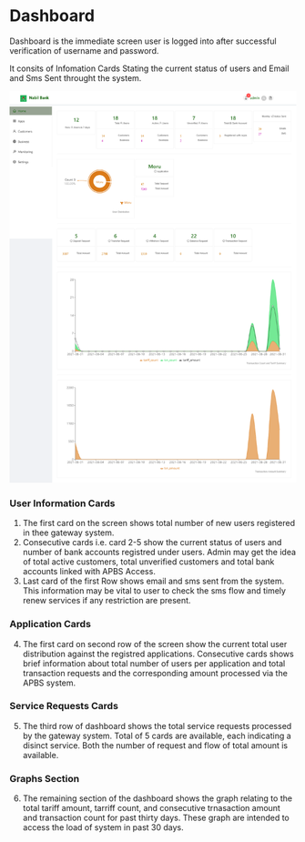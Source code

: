 # Dashboard

Dashboard is the immediate screen user is logged into after successful verification of username and password.

It consits of Infomation Cards Stating the current status of users and Email and Sms Sent throught the system.

![dashboard](images/dashboard.png)

### User Information Cards
1. The first card on the screen shows total number of new users registered in thee gateway system.
2. Consecutive cards i.e. card 2-5 show the current status of users and number of bank accounts registred under users. Admin may get the idea of total active customers, total unverified customers and total bank accounts linked with APBS Access.
3. Last card of the first Row shows email and sms sent from the system. This information may be vital to user to check the sms flow and timely renew services if any restriction are present.

### Application Cards
4. The first card on second row of the screen show the current total user distribution against the registred applications. Consecutive cards shows brief information about total number of users per application and total transaction requests and the corresponding amount processed via the APBS system.

### Service Requests Cards
5. The third row of dashboard shows the total service requests processed by the gateway system. Total of 5 cards are available, each indicating a disinct service. Both the number of request and flow of total amount is available.

### Graphs Section
6. The remaining section of the dashboard shows the graph relating to the total tariff amount, tarriff count, and consecutive trnasaction amount and transaction count for past thirty days. These graph are intended to access the load of system in past 30 days.